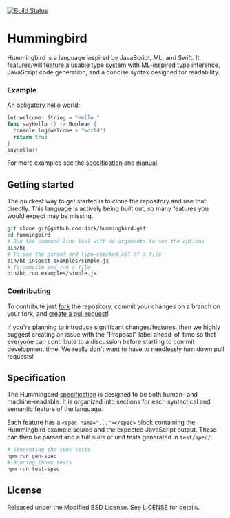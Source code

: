 [![Build Status][travis-image]][travis-url]

# Hummingbird

Hummingbird is a language inspired by JavaScript, ML, and Swift. It features/will feature a usable type system with ML-inspired type inference, JavaScript code generation, and a concise syntax designed for readability.

### Example

An obligatory hello world:

```go
let welcome: String = "Hello "
func sayHello () -> Boolean {
  console.log(welcome + "world")
  return true
}
sayHello()
```

For more examples see the [specification](doc/specification.md) and [manual](doc/Manual.md).

## Getting started

The quickest way to get started is to clone the repository and use that directly. This language is actively being built out, so many features you would expect may be missing.

```bash
git clone git@github.com:dirk/hummingbird.git
cd hummingbird
# Run the command-line tool with no arguments to see the options
bin/hb
# To see the parsed and type-checked AST of a file
bin/hb inspect examples/simple.js
# To compile and run a file
bin/hb run examples/simple.js
```

### Contributing

To contribute just [fork][fork] the repository, commit your changes on a branch on your fork, and [create a pull request][pull]!

If you're planning to introduce significant changes/features, then we highly suggest creating an issue with the "Proposal" label ahead-of-time so that everyone can contribute to a discussion before starting to commit development time. We really don't want to have to needlessly turn down pull requests!

[fork]: https://github.com/dirk/hummingbird/fork
[pull]: https://github.com/dirk/hummingbird/compare

## Specification

The Hummingbird [specification](doc/specification.md) is designed to be both human- and machine-readable. It is organized into sections for each syntactical and semantic feature of the language.

Each feature has a `<spec name="..."></spec>` block containing the Hummingbird example source and the expected JavaScript output. These can then be parsed and a full suite of unit tests generated in `test/spec/`.

```bash
# Generating the spec tests
npm run gen-spec
# Running those tests
npm run test-spec
```

## License

Released under the Modified BSD License. See [LICENSE](LICENSE) for details.

[travis-image]: https://img.shields.io/travis/dirk/hummingbird/master.svg?style=flat-square
[travis-url]: https://travis-ci.org/dirk/hummingbird

